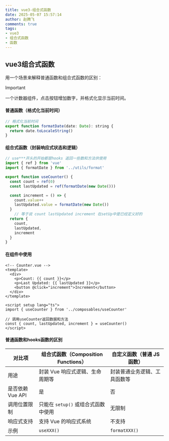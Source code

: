 ```yaml
---
title: vue3-组合式函数
date: 2025-05-07 15:57:14
author: 赵腾飞
comments: true
tags: 
- vue3
- 组合式函数
- 函数
---
```


## vue3组合式函数

用一个场景来解释普通函数和组合式函数的区别：

> [!IMPORTANT]
>
> 一个计数器组件，点击按钮增加数字，并格式化显示当前时间。

#### 普通函数（格式化当前时间）

```js
// 格式化当前时间
export function formatDate(date: Date): string {
  return date.toLocaleString()
}

```

#### 组合式函数（封装响应式状态和逻辑）

```js
// use***开头的开始都是hooks 返回一些数和方法供使用
import { ref } from 'vue'
import { formatDate } from '../utils/format'

export function useCounter() {
  const count = ref(0)
  const lastUpdated = ref(formatDate(new Date()))

  const increment = () => {
    count.value++
    lastUpdated.value = formatDate(new Date())
  }
	// 等于说 count lastUpdated increment 在setUp中是已经定义好的
  return {
    count,
    lastUpdated,
    increment
  }
}

```

#### 在组件中使用

```vue
<!-- Counter.vue -->
<template>
  <div>
    <p>Count: {{ count }}</p>
    <p>Last Updated: {{ lastUpdated }}</p>
    <button @click="increment">Increment</button>
  </div>
</template>

<script setup lang="ts">
import { useCounter } from '../composables/useCounter'

// 调用useCounter返回数据和方法
const { count, lastUpdated, increment } = useCounter()
</script>

```

#### 普通函数和hooks函数的区别

| 对比项           | 组合式函数（Composition Functions） | 自定义函数（普通 JS 函数）   |
| ---------------- | ----------------------------------- | ---------------------------- |
| 用途             | 封装 Vue 响应式逻辑、生命周期等     | 封装普通业务逻辑、工具函数等 |
| 是否依赖 Vue API | 是                                  | 否                           |
| 调用位置限制     | 只能在 `setup()` 或组合式函数中使用 | 无限制                       |
| 响应式支持       | 支持 Vue 的响应式系统               | 不支持                       |
| 示例             | `useXXX()`                          | `formatXXX()`                |
